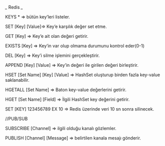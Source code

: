 *_*  Redis  *_*

KEYS * => bütün  key’leri listeler.

SET [Key] [Value]=> Key’e karşılık değer set etme. 

GET [Key] => Key’e ait olan değeri getirir. 

EXISTS [Key] => Key’in var olup olmama durumunu kontrol eder(0-1)

DEL [Key] => Key’i silme işlemini gerçekleştirir. 

APPEND [Key] [Value] => Key’in değeri ile girilen değeri birleştirir.

HSET [Set Name] [Key] [Value] => HashSet oluşturup birden fazla key-value saklanabilir.

HGETALL  [Set Name]  => Baton key-value değerlerini getirir.

HGET [Set Name]  [Field] => İlgili HashSet key değerini getirir.

 SET [KEY] 123456789 EX 10 => Redis üzerinde veri 10 sn sonra silinecek.

//PUB/SUB

SUBSCRIBE [Channel] => ilgili olduğu kanalı gözlemler.

PUBLISH [Channel]  [Message] => belirtilen kanala mesajı gönderir.